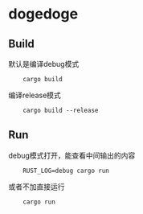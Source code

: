 # dogedoge

## Build

默认是编译debug模式
```shell
    cargo build 
```
编译release模式
```shell
    cargo build --release
```

## Run

debug模式打开，能查看中间输出的内容
```shell
    RUST_LOG=debug cargo run
```
或者不加直接运行
```shell
    cargo run
```